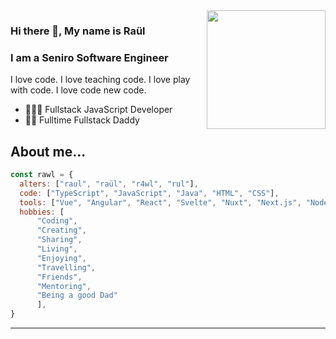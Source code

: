 <img width=190 align="right" src="https://cdn.iconscout.com/icon/free/png-512/code-280-460136.png" />

### Hi there 👋, My name is Raül

### I am a Seniro Software Engineer

I love code. I love teaching code. I love play with code. I love code new code.

- 👨🏻‍💻  Fullstack JavaScript Developer
- 👶🏼  Fulltime Fullstack Daddy

## About me...
```js
const rawl = {
  alters: ["raul", "raül", "r4wl", "rul"],
  code: ["TypeScript", "JavaScript", "Java", "HTML", "CSS"],
  tools: ["Vue", "Angular", "React", "Svelte", "Nuxt", "Next.js", "Node.js", "Firebase", "Spring", "Docker"],
  hobbies: [
      "Coding",
      "Creating",
      "Sharing",
      "Living",
      "Enjoying",
      "Travelling",
      "Friends",
      "Mentoring",
      "Being a good Dad"
      ],
}
```
---
